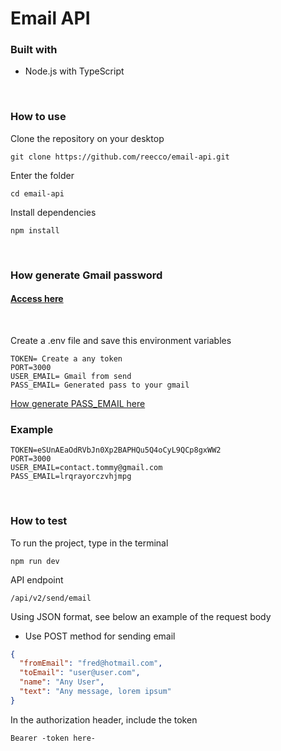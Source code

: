 # Email API

### Built with
- Node.js with TypeScript

<br>

### How to use
Clone the repository on your desktop
````
git clone https://github.com/reecco/email-api.git
````

Enter the folder
````
cd email-api
````
Install dependencies
````
npm install
````
<br>

### How generate Gmail password
#### [Access here](./static/README.md)

<br>

Create a .env file and save this environment variables
````
TOKEN= Create a any token
PORT=3000
USER_EMAIL= Gmail from send
PASS_EMAIL= Generated pass to your gmail
````
[How generate PASS_EMAIL here](./static/README.md)

### Example


````
TOKEN=eSUnAEaOdRVbJn0Xp2BAPHQu5Q4oCyL9QCp8gxWW2
PORT=3000
USER_EMAIL=contact.tommy@gmail.com
PASS_EMAIL=lrqrayorczvhjmpg
````

<br>

### How to test

To run the project, type in the terminal
````
npm run dev
````

API endpoint
````
/api/v2/send/email
````


Using JSON format, see below an example of the request body

- Use POST method for sending email

````json
{
  "fromEmail": "fred@hotmail.com",
  "toEmail": "user@user.com",
  "name": "Any User",
  "text": "Any message, lorem ipsum"
}
````

In the authorization header, include the token
````
Bearer -token here-
````
